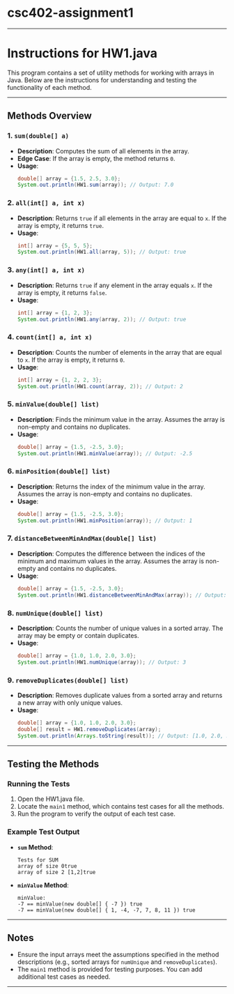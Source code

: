 # csc402-assignment1
---

# Instructions for HW1.java

This program contains a set of utility methods for working with arrays in Java. Below are the instructions for understanding and testing the functionality of each method.

---

## **Methods Overview**

### 1. **`sum(double[] a)`**
   - **Description**: Computes the sum of all elements in the array.
   - **Edge Case**: If the array is empty, the method returns `0`.
   - **Usage**:
     ```java
     double[] array = {1.5, 2.5, 3.0};
     System.out.println(HW1.sum(array)); // Output: 7.0
     ```

### 2. **`all(int[] a, int x)`**
   - **Description**: Returns `true` if all elements in the array are equal to `x`. If the array is empty, it returns `true`.
   - **Usage**:
     ```java
     int[] array = {5, 5, 5};
     System.out.println(HW1.all(array, 5)); // Output: true
     ```

### 3. **`any(int[] a, int x)`**
   - **Description**: Returns `true` if any element in the array equals `x`. If the array is empty, it returns `false`.
   - **Usage**:
     ```java
     int[] array = {1, 2, 3};
     System.out.println(HW1.any(array, 2)); // Output: true
     ```

### 4. **`count(int[] a, int x)`**
   - **Description**: Counts the number of elements in the array that are equal to `x`. If the array is empty, it returns `0`.
   - **Usage**:
     ```java
     int[] array = {1, 2, 2, 3};
     System.out.println(HW1.count(array, 2)); // Output: 2
     ```

### 5. **`minValue(double[] list)`**
   - **Description**: Finds the minimum value in the array. Assumes the array is non-empty and contains no duplicates.
   - **Usage**:
     ```java
     double[] array = {1.5, -2.5, 3.0};
     System.out.println(HW1.minValue(array)); // Output: -2.5
     ```

### 6. **`minPosition(double[] list)`**
   - **Description**: Returns the index of the minimum value in the array. Assumes the array is non-empty and contains no duplicates.
   - **Usage**:
     ```java
     double[] array = {1.5, -2.5, 3.0};
     System.out.println(HW1.minPosition(array)); // Output: 1
     ```

### 7. **`distanceBetweenMinAndMax(double[] list)`**
   - **Description**: Computes the difference between the indices of the minimum and maximum values in the array. Assumes the array is non-empty and contains no duplicates.
   - **Usage**:
     ```java
     double[] array = {1.5, -2.5, 3.0};
     System.out.println(HW1.distanceBetweenMinAndMax(array)); // Output: 2
     ```

### 8. **`numUnique(double[] list)`**
   - **Description**: Counts the number of unique values in a sorted array. The array may be empty or contain duplicates.
   - **Usage**:
     ```java
     double[] array = {1.0, 1.0, 2.0, 3.0};
     System.out.println(HW1.numUnique(array)); // Output: 3
     ```

### 9. **`removeDuplicates(double[] list)`**
   - **Description**: Removes duplicate values from a sorted array and returns a new array with only unique values.
   - **Usage**:
     ```java
     double[] array = {1.0, 1.0, 2.0, 3.0};
     double[] result = HW1.removeDuplicates(array);
     System.out.println(Arrays.toString(result)); // Output: [1.0, 2.0, 3.0]
     ```

---

## **Testing the Methods**

### Running the Tests
1. Open the HW1.java file.
2. Locate the `main1` method, which contains test cases for all the methods.
3. Run the program to verify the output of each test case.

### Example Test Output
- **`sum` Method**:
  ```
  Tests for SUM
  array of size 0true
  array of size 2 [1,2]true
  ```
- **`minValue` Method**:
  ```
  minValue:
  -7 == minValue(new double[] { -7 }) true
  -7 == minValue(new double[] { 1, -4, -7, 7, 8, 11 }) true
  ```

---

## **Notes**
- Ensure the input arrays meet the assumptions specified in the method descriptions (e.g., sorted arrays for `numUnique` and `removeDuplicates`).
- The `main1` method is provided for testing purposes. You can add additional test cases as needed.

---
